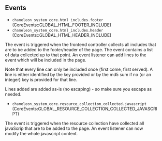 ## Events

- `chameleon_system_core.html_includes.footer` (CoreEvents::GLOBAL_HTML_FOOTER_INCLUDE)
- `chameleon_system_core.html_includes.header` (CoreEvents::GLOBAL_HTML_HEADER_INCLUDE)

The event is triggered when the frontend controller collects all includes that are to be added to the footer/header of the page. The event contains a list of data collected up to that point. An event listener can add lines to the event which will be included in the page.

Note that every line can only be included once (first come, first served). A line is either identified by the key provided or by the md5 sum if no (or an integer) key is provided for that line.

Lines added are added as-is (no escaping) - so make sure you escape as needed.

- `chameleon_system_core.resource_collection_collected.javascript` (CoreEvents:GLOBAL_RESOURCE_COLLECTION_COLLECTED_JAVASCRIPT)

The event is triggered when the resource collection have collected all javaScrip that are to be added to the page. An event listener can now modify the whole javascript content.